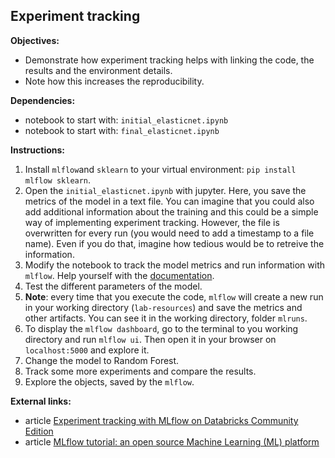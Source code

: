 ## Experiment tracking

**Objectives:**

- Demonstrate how experiment tracking helps with linking the code, the results and the environment details.
- Note how this increases the reproducibility.

**Dependencies:**

- notebook to start with: `initial_elasticnet.ipynb`
- notebook to start with: `final_elasticnet.ipynb`

**Instructions:**

1. Install `mlflow`and `sklearn` to your virtual environment: `pip install mlflow sklearn`.
2. Open the `initial_elasticnet.ipynb` with jupyter. Here, you save the metrics of the model in a text file. You can imagine that you could also add additional information about the training and this could be a simple way of implementing experiment tracking. However, the file is overwritten for every run (you would need to add a timestamp to a file name). Even if you do that, imagine how tedious would be to retreive the information. 
3. Modify the notebook to track the model metrics and run information with `mlflow`. Help yourself with the [documentation](https://mlflow.org/docs/latest/tracking.html#id63).
4. Test the different parameters of the model.
5. **Note**: every time that you execute the code, `mlflow` will create a new run in your working directory (`lab-resources`) and save the metrics and other artifacts. You can see it in the working directory, folder `mlruns`.
6. To display the `mlflow dashboard`, go to the terminal to you working directory and run `mlflow ui`. Then open it in your browser on `localhost:5000` and explore it.   
7. Change the model to Random Forest.
8. Track some more experiments and compare the results.
9. Explore the objects, saved by the `mlflow`.

**External links:**

- article [Experiment tracking with MLflow on Databricks Community Edition](https://www.adaltas.com/en/2020/09/10/databricks-community-edition-mlflow/)
- article [MLflow tutorial: an open source Machine Learning (ML) platform](https://www.adaltas.com/en/2020/03/23/mlflow-open-source-ml-platform-tutorial/)
